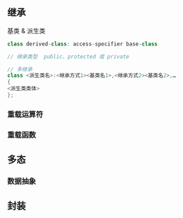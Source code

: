 ## 继承

基类 & 派生类

```c++
class derived-class: access-specifier base-class

// 继承类型  public、protected 或 private

// 多继承
class <派生类名>:<继承方式1><基类名1>,<继承方式2><基类名2>,…
{
<派生类类体>
};
```

### 重载运算符

### 重载函数

## 多态

### 数据抽象

## 封装